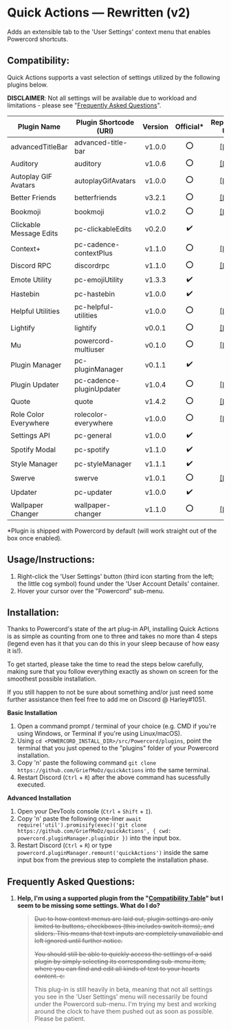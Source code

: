 # Quick Actions — Rewritten (v2)
Adds an extensible tab to the 'User Settings' context menu that enables Powercord shortcuts.

## Compatibility:
Quick Actions supports a vast selection of settings utilized by the following plugins below.

**DISCLAIMER**: Not all settings will be available due to workload and limitations - please see "[Frequently Asked Questions](https://github.com/GriefMoDz/quickActions/#frequently-asked-questions)".

| Plugin Name             | Plugin Shortcode (URI)   | Version | Official\* | Repository URL                                             |
| ----------------------- | ------------------------ |:-------:|:----------:|:----------------------------------------------------------:|
| advancedTitleBar        | advanced-title-bar       | v1.0.0  | ⭕         | [[Link]](../../../../powercord-community/advanced-title-bar) |
| Auditory                | auditory                 | v1.0.6  | ⭕         | [[Link]](../../../../powercord-community/auditory)
| Autoplay GIF Avatars    | autoplayGifAvatars       | v1.0.0  | ⭕         | [[Link]](../../../autoplayGifAvatars)
| Better Friends          | betterfriends            | v3.2.1  | ⭕         | [[Link]](../../../../powercord-community/betterfriends)
| Bookmoji                | bookmoji                 | v1.0.2  | ⭕         | [[Link]](../../../../powercord-community/bookmoji)
| Clickable Message Edits | pc-clickableEdits        | v0.2.0  | ✔️         | n/a
| Context+                | pc-cadence-contextPlus   | v1.1.0  | ⭕         | [[Link]](../../../../cloudrac3r/pc-cadence-contextPlus)
| Discord RPC             | discordrpc               | v1.1.0  | ⭕         | [[Link]](../../../../ohlookitsderpy/discordrpc)
| Emote Utility           | pc-emojiUtility          | v1.3.3  | ✔️         | n/a
| Hastebin                | pc-hastebin              | v1.0.0  | ✔️         | n/a
| Helpful Utilities       | pc-helpful-utilities     | v1.0.0  | ⭕         | [[Link]](../../../../axelgreavette/pc-helpful-utilities)
| Lightify                | lightify                 | v0.0.1  | ⭕         | [[Link]](../../../../GeoffreyWesthoff/lightify)
| Mu                      | powercord-multiuser      | v0.1.0  | ⭕         | [[Link]](../../../../halcyxn/powercord-multiuser)
| Plugin Manager          | pc-pluginManager         | v0.1.1  | ✔️         | n/a
| Plugin Updater          | pc-cadence-pluginUpdater | v1.0.4  | ⭕         | [[Link]](../../../../cloudrac3r/pc-cadence-pluginUpdater)
| Quote                   | quote                    | v1.4.2  | ⭕         | [[Link]](../../../../NurMarvin/quote)
| Role Color Everywhere   | rolecolor-everywhere     | v1.0.0  | ⭕         | [[Link]](../../../../powercord-community/rolecolor-everywhere)
| Settings API            | pc-general               | v1.0.0  | ✔️         | n/a
| Spotify Modal           | pc-spotify               | v1.1.0  | ✔️         | n/a
| Style Manager           | pc-styleManager          | v1.1.1  | ✔️         | n/a
| Swerve                  | swerve                   | v1.0.1  | ⭕         | [[Link]](../../../../Nevvulo/swerve)
| Updater                 | pc-updater               | v1.0.0  | ✔️         | n/a
| Wallpaper Changer       | wallpaper-changer        | v1.1.0  | ⭕         | [[Link]](../../../../powercord-community/wallpaper-changer)

\*Plugin is shipped with Powercord by default (will work straight out of the box once enabled).

## Usage/Instructions:
1. Right-click the 'User Settings' button (third icon starting from the left; the little cog symbol) found under the 'User Account Details' container.
2. Hover your cursor over the "Powercord" sub-menu.

## Installation:
Thanks to Powercord's state of the art plug-in API, installing Quick Actions is as simple as counting from one to three and takes no more than 4 steps (legend even has it that you can do this in your sleep because of how easy it is!).

To get started, please take the time to read the steps below carefully, making sure that you follow everything exactly as shown on screen for the smoothest possible installation.

If you still happen to not be sure about something and/or just need some further assistance then feel free to add me on Discord @ Harley#1051.

__**Basic Installation**__

  1. Open a command prompt / terminal of your choice (e.g. CMD if you're using Windows, or Terminal if you're using Linux/macOS).
  2. Using `cd <POWERCORD_INSTALL_DIR>/src/Powercord/plugins`, point the terminal that you just opened to the "plugins" folder of your Powercord installation.
  3. Copy 'n' paste the following command `git clone https://github.com/GriefMoDz/quickActions` into the same terminal.
  4. Restart Discord (`Ctrl` + `R`) after the above command has sucessfully executed.

__**Advanced Installation**__

  1. Open your DevTools console (`Ctrl` + `Shift` + `I`).
  2. Copy 'n' paste the following one-liner `await require('util').promisify(exec)('git clone https://github.com/GriefMoDz/quickActions', { cwd: powercord.pluginManager.pluginDir })` into the input box.
  3. Restart Discord (`Ctrl` + `R`) or type `powercord.pluginManager.remount('quickActions')` inside the same input box from the previous step to complete the installation phase.

## Frequently Asked Questions:
1. __Help, I'm using a supported plugin from the "[Compatibility Table](https://github.com/GriefMoDz/quickActions/#compatibility)" but I seem to be missing some settings. What do I do?__

   > ~~Due to how context menus are laid out, plugin settings are only limited to buttons, checkboxes (this includes switch items), and sliders. This means that text inputs are completely unavailable and left ignored until further notice.~~
   >
   > ~~You should still be able to quickly access the settings of a said plugin by simply selecting its corresponding sub-menu item, where you can find and edit all kinds of text to your hearts content. c:~~
   >
   > This plug-in is still heavily in beta, meaning that not all settings you see in the 'User Settings' menu will necessarily be found under the Powercord sub-menu. I'm trying my best and working around the clock to have them pushed out as soon as possible. Please be patient.